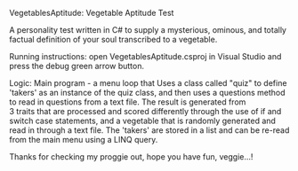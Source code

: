  VegetablesAptitude: Vegetable Aptitude Test
 
 
 A personality test written in C# to supply 
 a mysterious, ominous, and totally factual
 definition of your soul transcribed to a 
 vegetable. 

 Running instructions:
 open VegetablesAptitude.csproj in 
 Visual Studio and press the debug
 green arrow button. 

 Logic:
 Main program - a menu loop that
 Uses a class called "quiz" to 
 define 'takers' as an instance
 of the quiz class, and then uses
 a questions method to read in 
 questions from a text file. 
 The result is generated from	
 3 traits that are processed and
 scored differently through the use
 of if and switch case statements,
 and a vegetable that is randomly
 generated and read in through a text
 file. The 'takers' are stored in a 
 list and can be re-read from the 
 main menu using a LINQ query. 

 Thanks for checking my proggie out,
 hope you have fun, veggie...!
